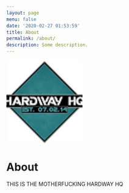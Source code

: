 ```yaml
---
layout: page
menu: false
date: '2020-02-27 01:53:59'
title: About
permalink: /about/
description: Some description.
---
```


<img class="img-rounded" src="../assets/img/uploads/HardwayHQlogo.webp" alt="HARDWAY HQ" width="200">

# About

THIS IS THE MOTHERFUCKING HARDWAY HQ